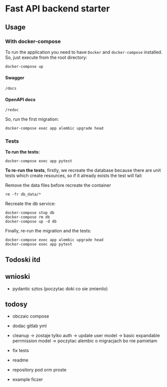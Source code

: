 # Fast API backend starter

## Usage

### With docker-compose
To run the application you need to have `Docker` and `docker-compose` installed. So, just execute from the root directory:

```bash
docker-compose up
```

#### Swagger  

```/docs```  

#### OpenAPI docs

```/redoc```  

So, run the first migration:

```bash
docker-compose exec app alembic upgrade head
```


### Tests
**To run the tests:**

```
docker-compose exec app pytest
```

**To re-run the tests**, firstly, we recreate the database because there are unit tests which create resources, so if it already exists the test will fail:

Remove the data files before recreate the container
```
rm -fr db_data/*
```
Recreate the db service:

```docker
docker-compose stop db
docker-compose rm db
docker-compose up -d db
```

Finally, re-run the migration and the tests:
```
docker-compose exec app alembic upgrade head
docker-compose exec app pytest
```

<!--
### With python virtual environment
If you want to run the application from your terminal, you may create a python virtual environment, install the dependencies and run it using uvicorn:

```bash
python3 -m venv .venv
source ./venv/bin/activate
(.venv) pip install -r requirements/dev.txt
(.venv) cd backend
(.venv) uvicorn main:app --reload
```
-->


## Todoski itd

## wnioski

* pydantic sztos (poczytac doki co sie zmienilo)

## todosy

* obczaic compose

* dodac gitlab yml

* cleanup -> zostaje tylko auth -> update user model -> basic expandable perrmission model -> poczytac alembic o migracjach bo nie pamietam

* fix tests

* readme

* repository pod orm proste

* example ficzer
